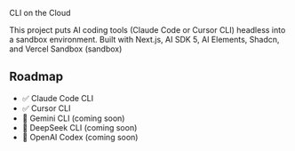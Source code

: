 CLI on the Cloud

This project puts AI coding tools (Claude Code or Cursor CLI) headless into a sandbox environment. Built with Next.js, AI SDK 5, AI Elements, Shadcn, and Vercel Sandbox (sandbox)

## Roadmap

- ✅ Claude Code CLI
- ✅ Cursor CLI
- 🔄 Gemini CLI (coming soon)
- 🔄 DeepSeek CLI (coming soon)
- 🔄 OpenAI Codex (coming soon)

